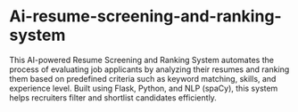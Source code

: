 # Ai-resume-screening-and-ranking-system
This AI-powered Resume Screening and Ranking System automates the process of evaluating job applicants by analyzing their resumes and ranking them based on predefined criteria such as keyword matching, skills, and experience level. Built using Flask, Python, and NLP (spaCy), this system helps recruiters filter and shortlist candidates efficiently.
